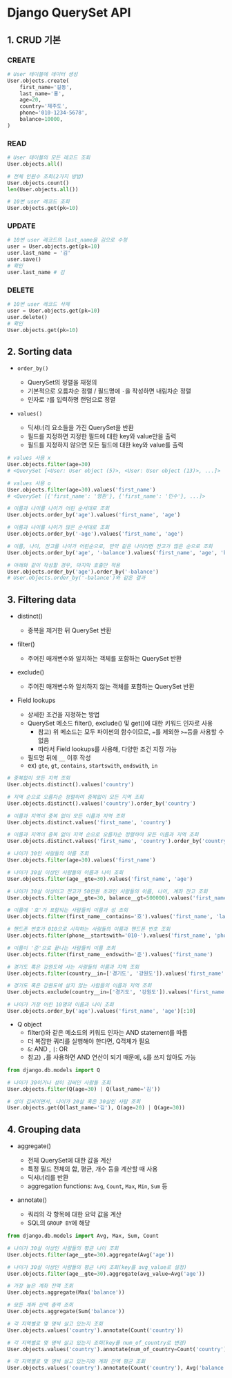 # Django QuerySet API

## 1. CRUD 기본

### CREATE
```python
# User 테이블에 데이터 생성
User.objects.create(
    first_name='길동',
    last_name='홍',
    age=20,
    country='제주도',
    phone='010-1234-5678',
    balance=10000,
)
```

### READ
```python
# User 테이블의 모든 레코드 조회
User.objects.all()

# 전체 인원수 조회(2가지 방법)
User.objects.count()
len(User.objects.all())

# 10번 user 레코드 조회
User.objects.get(pk=10)
```

### UPDATE
```python
# 10번 user 레코드의 last_name을 김으로 수정
user = User.objects.get(pk=10)
user.last_name = '김'
user.save()
# 확인
user.last_name # 김
```

### DELETE
```python
# 10번 user 레코드 삭제
user = User.objects.get(pk=10)
user.delete()
# 확인
User.objects.get(pk=10)
```

## 2. Sorting data

- `order_by()`
  - QuerySet의 정렬을 재정의
  - 기본적으로 오름차순 정렬 / 필드명에 `-`을 작성하면 내림차순 정렬
  - 인자로 `?`를 입력하명 랜덤으로 정렬

- `values()`
  - 딕셔너리 요소들을 가진 QuerySet을 반환
  - 필드를 지정하면 지정한 필드에 대한 key와 value만을 출력
  - 필드를 지정하지 않으면 모든 필드에 대한 key와 value를 출력

```python
# values 사용 x
User.objects.filter(age=30)
# <QuerySet [<User: User object (5)>, <User: User object (13)>, ...]>

# values 사용 o
User.objects.filter(age=30).values('first_name')
# <QuerySet [{'first_name': '영환'}, {'first_name': '민수'}, ...]>

# 이름과 나이를 나이가 어린 순서대로 조회
User.objects.order_by('age').values('first_name', 'age')

# 이름과 나이를 나이가 많은 순서대로 조회
User.objects.order_by('-age').values('first_name', 'age')

# 이름, 나이, 잔고를 나이가 어린순으로, 만약 같은 나이라면 잔고가 많은 순으로 조회
User.objects.order_by('age', '-balance').values('first_name', 'age', 'balance')

# 아래와 같이 작성할 경우, 마지막 호출만 적용
User.objects.order_by('age').order_by('-balance')
# User.objects.order_by('-balance')와 같은 결과
```

## 3. Filtering data
- distinct()
  - 중복을 제거한 뒤 QuerySet 반환

- filter()
  - 주어진 매개변수와 일치하는 객체를 포함하는 QuerySet 반환

- exclude()
  - 주어진 매개변수와 일치하지 않는 객체를 포함하는 QuerySet 반환

- Field lookups
  - 상세한 조건을 지정하는 방법
  - QuerySet 메소드 filter(), exclude() 및 get()에 대한 키워드 인자로 사용
    - 참고) 위 메소드는 모두 파이썬의 함수이므로, `=`를 제외한 `>=`등을 사용할 수 없음
    - 따라서 Field lookups를 사용해, 다양한 조건 지정 가능
  - 필드명 뒤에 `__` 이후 작성
  - ex) `gte`, `gt`, `contains`, `startswith`, `endswith`, `in`


```python
# 중복없이 모든 지역 조회
User.objects.distinct().values('country')

# 지역 순으로 오름차순 정렬하여 중복없이 모든 지역 조회
User.objects.distinct().values('country').order_by('country')

# 이름과 지역이 중복 없이 모든 이름과 지역 조회
User.objects.distinct.values('first_name', 'country')

# 이름과 지역이 중복 없이 지역 순으로 오름차순 정렬하여 모든 이름과 지역 조회
User.objects.distinct.values('first_name', 'country').order_by('country')

# 나이가 30인 사람들의 이름 조회
User.objects.filter(age=30).values('first_name')

# 나이가 30살 이상인 사람들의 이름과 나이 조회
User.objects.filter(age__gte=30).values('first_name', 'age')

# 나이가 30살 이상이고 잔고가 50만원 초과인 사람들의 이름, 나이, 계좌 잔고 조회
User.objects.filter(age__gte=30, balance__gt=500000).values('first_name', 'age', 'balance')

# 이름에 '호'가 포함되는 사람들의 이름과 성 조회
User.objects.filter(first_name__contains='호').values('first_name', 'last_name')

# 핸드폰 번호가 010으로 시작하는 사람들의 이름과 핸드폰 번호 조회
User.objects.filter(phone__startswith='010-').values('first_name', 'phone')

# 이름이 '준'으로 끝나는 사람들의 이름 조회
User.objects.filter(first_name__endswith='준').values('first_name')

# 경기도 혹은 강원도에 사는 사람들의 이름과 지역 조회
User.objects.filter(country__in=['경기도', '강원도']).values('first_name', 'country')

# 경기도 혹은 강원도에 살지 않는 사람들의 이름과 지역 조회
User.objects.exclude(country__in=['경기도', '강원도']).values('first_name', 'country')

# 나이가 가장 어린 10명의 이름과 나이 조회
User.objects.order_by('age').values('first_name', 'age')[:10]
```

- Q object
  - filter()와 같은 메소드의 키워드 인자는 AND statement를 따름
  - 더 복잡한 쿼리를 실행해야 한다면, Q객체가 필요
  - `&`: AND , `|`: OR
  - 참고) `,`를 사용하면 AND 연산이 되기 때문에, `&`를 쓰지 않아도 가능

```python
from django.db.models import Q

# 나이가 30이거나 성이 김씨인 사람들 조회
User.objects.filter(Q(age=30) | Q(last_name='김'))

# 성이 김씨이면서, 나이가 20살 혹은 30살인 사람 조회
User.objects.get(Q(last_name='김'), Q(age=20) | Q(age=30))
```

## 4. Grouping data

- aggregate()
  - 전체 QuerySet에 대한 값을 계산
  - 특정 필드 전체의 합, 평균, 개수 등을 계산할 때 사용
  - 딕셔너리를 반환
  - aggregation functions: `Avg`, `Count`, `Max`, `Min`, `Sum` 등

- annotate()
  - 쿼리의 각 항목에 대한 요약 값을 계산
  - SQL의 `GROUP BY`에 해당

```python
from django.db.models import Avg, Max, Sum, Count

# 나이가 30살 이상인 사람들의 평균 나이 조회
User.objects.filter(age__gte=30).aggregate(Avg('age'))

# 나이가 30살 이상인 사람들의 평균 나이 조회(key를 avg_value로 설정)
User.objects.filter(age__gte=30).aggregate(avg_value=Avg('age'))

# 가장 높은 계좌 잔액 조회
User.objects.aggregate(Max('balance'))

# 모든 계좌 잔액 총액 조회
User.objects.aggregate(Sum('balance'))

# 각 지역별로 몇 명씩 살고 있는지 조회
User.objects.values('country').annotate(Count('country'))

# 각 지역별로 몇 명씩 살고 있는지 조회(key를 num_of_country로 변경)
User.objects.values('country').annotate(num_of_country=Count('country'))

# 각 지역별로 몇 명씩 살고 있는지와 계좌 잔액 평균 조회
User.objects.values('country').annotate(Count('country'), Avg('balance'))
```
